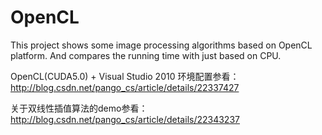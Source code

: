 OpenCL
======
This project shows some image processing algorithms based on OpenCL platform. 
And compares the running time with just based on CPU.

OpenCL(CUDA5.0) + Visual Studio 2010 环境配置参看：
http://blog.csdn.net/pango_cs/article/details/22337427

关于双线性插值算法的demo参看：
http://blog.csdn.net/pango_cs/article/details/22343237
